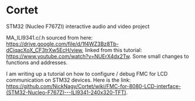 # Cortet
STM32 (Nucleo F767ZI) interactive audio and video project

MA_ILI9341.c/.h sourced from here: https://drive.google.com/file/d/1f4WZ3Bz8Tb-dCiqacXoX_CF3trXw5EcH/view, linked from this tutorial: https://www.youtube.com/watch?v=NUErX4dx2Tw. Some small changes to functions and addresses.

I am writing up a tutorial on how to configure / debug FMC for LCD communication on STM32 devices. Here is the link: https://github.com/NickNagy/Cortet/wiki/FMC-for-8080-LCD-interface-(STM32-Nucleo-F767ZI---ILI9341-240x320-TFT).
